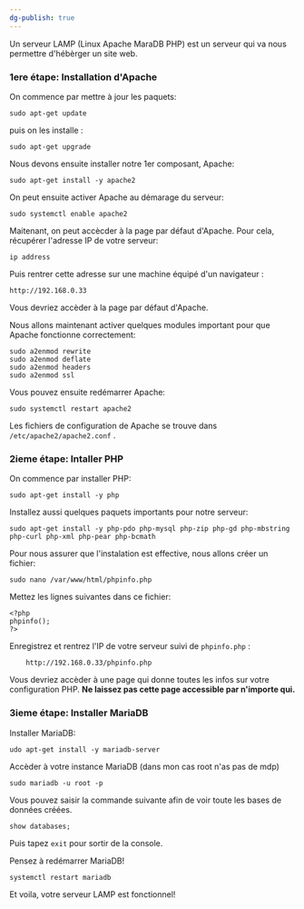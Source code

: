 ```yaml
---
dg-publish: true
---
```


Un serveur LAMP (Linux Apache MaraDB PHP) est un serveur qui va nous permettre d'hébèrger un site web. 

### 1ere étape: Installation d'Apache

On commence par mettre à jour les paquets:
```
sudo apt-get update
```

puis on les installe :

```
sudo apt-get upgrade
```

Nous devons ensuite installer notre 1er composant, Apache:

```
sudo apt-get install -y apache2
```

On peut ensuite activer Apache au démarage du serveur:

```
sudo systemctl enable apache2
```

Maitenant, on peut accècder à la page par défaut d'Apache. Pour cela, récupérer l'adresse IP de votre serveur:

```
ip address
```

Puis rentrer cette adresse sur une machine équipé d'un navigateur :

```
http://192.168.0.33
```

Vous devriez accèder à la page par défaut d'Apache.

Nous allons maintenant activer quelques modules important pour que Apache fonctionne correctement: 

```
sudo a2enmod rewrite
sudo a2enmod deflate
sudo a2enmod headers
sudo a2enmod ssl
```

Vous pouvez ensuite redémarrer Apache:
```
sudo systemctl restart apache2
```

Les fichiers de configuration de Apache se trouve dans `/etc/apache2/apache2.conf` .

### 2ieme étape: Intaller PHP

On commence par installer PHP:

```
sudo apt-get install -y php
```

Installez aussi quelques paquets importants pour notre serveur:

```
sudo apt-get install -y php-pdo php-mysql php-zip php-gd php-mbstring php-curl php-xml php-pear php-bcmath
```

Pour nous assurer que l'instalation est effective, nous allons créer un fichier:

```
sudo nano /var/www/html/phpinfo.php
```

Mettez les lignes suivantes dans ce fichier:

```
<?php
phpinfo();
?>
```

Enregistrez et rentrez l'IP de votre serveur suivi de  `phpinfo.php` : 

```
	http://192.168.0.33/phpinfo.php
```

Vous devriez accèder à une page qui donne toutes les infos sur votre configuration PHP. **Ne laissez pas cette page accessible par n'importe qui.**

### 3ieme étape: Installer MariaDB

Installer MariaDB:
```
udo apt-get install -y mariadb-server
```

Accèder à votre instance MariaDB (dans mon cas root n'as pas de mdp)

```
sudo mariadb -u root -p
```

Vous pouvez saisir la commande suivante afin de voir toute les bases de données créées.

```
show databases;
```
 
Puis tapez `exit` pour sortir de la console. 

Pensez à redémarrer MariaDB!

```
systemctl restart mariadb
```

Et voila, votre serveur LAMP est fonctionnel! 
